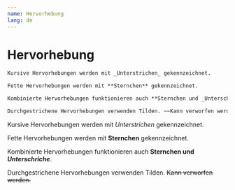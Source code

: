 ```yaml
---
name: Hervorhebung
lang: de
---
```


# Hervorhebung

```md
Kursive Hervorhebungen werden mit _Unterstrichen_ gekennzeichnet.

Fette Hervorhebungen werden mit **Sternchen** gekennzeichnet.

Kombinierte Hervorhebungen funktionieren auch **Sternchen und _Unterschriche_**.

Durchgestrichene Hervorhebungen verwenden Tilden. ~~Kann verworfen werden.~~
```

Kursive Hervorhebungen werden mit _Unterstrichen_ gekennzeichnet.

Fette Hervorhebungen werden mit **Sternchen** gekennzeichnet.

Kombinierte Hervorhebungen funktionieren auch **Sternchen und _Unterschriche_**.

Durchgestrichene Hervorhebungen verwenden Tilden. ~~Kann verworfen werden.~~
